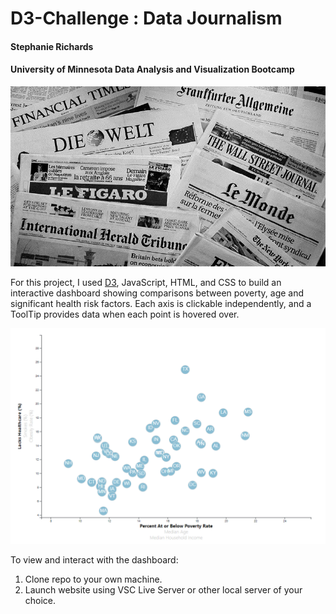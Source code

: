 # D3-Challenge : Data Journalism
#### Stephanie Richards
#### University of Minnesota Data Analysis and Visualization Bootcamp

![Newspapers](/images/image.jfif)

For this project, I used [D3](https://d3js.org/), JavaScript, HTML, and CSS to build an interactive dashboard showing comparisons between poverty, age and significant health risk factors. Each axis is clickable independently, and a ToolTip provides data when each point is hovered over. 

![Chart Screenshot](/images/Screenshot_2021-04-27_153412.png)

To view and interact with the dashboard:

1. Clone repo to your own machine.
1. Launch website using VSC Live Server or other local server of your choice.
